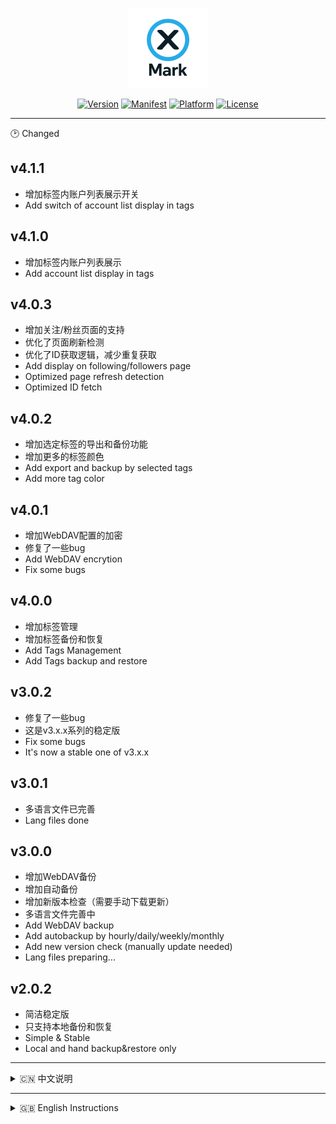 <p align="center">
  <img src="public/logo.png" alt="XMark Logo" width="128">
</p>

<p align="center">
  <a href="#"><img src="https://img.shields.io/badge/version-4.1.1-blue.svg" alt="Version"></a>
  <a href="https://developer.chrome.com/docs/extensions/mv3/intro/"><img src="https://img.shields.io/badge/Manifest-V3-green.svg" alt="Manifest"></a>
  <a href="#"><img src="https://img.shields.io/badge/Platform-Chrome%20Extension-orange.svg" alt="Platform"></a>
  <a href="LICENSE"><img src="https://img.shields.io/badge/License-MIT-yellow.svg" alt="License"></a>
</p>

---

<summary>🕑 Changed</summary>

## v4.1.1

- 增加标签内账户列表展示开关
- Add switch of account list display in tags

## v4.1.0

- 增加标签内账户列表展示
- Add account list display in tags

## v4.0.3

- 增加关注/粉丝页面的支持
- 优化了页面刷新检测
- 优化了ID获取逻辑，减少重复获取
- Add display on following/followers page
- Optimized page refresh detection
- Optimized ID fetch

## v4.0.2

- 增加选定标签的导出和备份功能
- 增加更多的标签颜色
- Add export and backup by selected tags
- Add more tag color

## v4.0.1

- 增加WebDAV配置的加密
- 修复了一些bug
- Add WebDAV encrytion
- Fix some bugs

## v4.0.0

- 增加标签管理
- 增加标签备份和恢复
- Add Tags Management
- Add Tags backup and restore

## v3.0.2

- 修复了一些bug
- 这是v3.x.x系列的稳定版
- Fix some bugs
- It's now a stable one of v3.x.x

## v3.0.1

- 多语言文件已完善
- Lang files done

## v3.0.0

- 增加WebDAV备份
- 增加自动备份
- 增加新版本检查（需要手动下载更新）
- 多语言文件完善中
- Add WebDAV backup
- Add autobackup by hourly/daily/weekly/monthly
- Add new version check (manually update needed)
- Lang files preparing...

## v2.0.2

- 简洁稳定版
- 只支持本地备份和恢复
- Simple & Stable
- Local and hand backup&restore only

---

<details>
<summary>🇨🇳 中文说明</summary>

## 🌟 项目简介

**XMark** 是一款专为 **X（前推特）** 打造的用户备注管理工具。  
它轻巧灵动，让你轻松为任意用户添加个性化备注，帮你记住每一个精彩瞬间——无论是日常关注的好友，还是灵感迸发的创作者，**XMark** 都能妥帖保存那些重要的注脚。

除此之外，**XMark** 还支持 **数据备份与导入**，让你的心血永不丢失，随时随地恢复，伴你探索社交的无尽星辰。

---

## ✨ 项目特点

- ⚡ **轻量简洁** — 无冗余代码，极速响应
- 🖱 **零学习成本** — 简单易用，开箱即用
- 🔒 **数据安全** — 支持备份与导入，安心无忧
- 🔮 **拥抱未来** — 适配平台变化，持久可用

---

## 🚀 快速开始

你可以选择以下两种方式使用 **XMark**：

### 方式一：克隆项目

```bash
git clone https://github.com/jaxo4life/XMark.git
```

### 方式二：下载 ZIP

直接下载 ZIP，解压到本地文件夹。

然后打开 Chrome 浏览器：

1. 访问 `chrome://extensions/`
2. 打开 **开发者模式**
3. 点击 **加载已解压的扩展程序**，选择项目文件夹
4. 尽情享用你的 **XMark**！ 🎉

---

## 🗣️ 特别提醒

第一次为用户添加备注的时候，如果不是在用户主页，会弹出一个小窗用来自动打开用户主页获取用户的唯一数字 ID，详细逻辑可以在 [content.js](content.js) 中查看 fetchUserIdFromProfile(username)

---

## 🤝 贡献 & 反馈

欢迎提出建议与贡献代码，让 **XMark** 更加出色！

</details>

---

<details>
<summary>🇬🇧 English Instructions</summary>

## 🌟 Introduction

**XMark** is a note-taking tool designed specifically for **X (formerly Twitter)**.
Lightweight and nimble, it allows you to easily add personalized notes to any user, helping you remember every special moment — whether it’s a friend you follow daily or a creator who inspires you, **XMark** will preserve those important annotations.

Additionally, **XMark** supports **exporting and importing** note data, ensuring your valuable notes are never lost and can be restored anytime, anywhere.

---

## ✨ Features

- ⚡ **Lightweight** — Fast and responsive
- 🖱 **Zero learning curve** — Easy to use, no setup required
- 🔒 **Secure data** — Backup and import support for peace of mind
- 🔮 **Future-proof** — Adaptable to platform changes

---

## 🚀 Quick Start

You can use **XMark** in two ways:

### Method 1: Clone the repository

```bash
git clone https://github.com/jaxo4life/XMark.git
```

### Method 2: Download ZIP

Download the ZIP and unzip it to a local folder.

Then open Chrome:

1. Go to `chrome://extensions/`
2. Enable **Developer mode**
3. Click **Load unpacked** and select the project folder
4. Enjoy **XMark**! 🎉

---

## 🗣️ Special Reminder

When adding a note for a user for the first time, if you are not on the user’s profile page, a small popup will appear to automatically open their profile and retrieve the user’s unique numeric ID.
For detailed logic, see `fetchUserIdFromProfile(username)` in [content.js](content.js).

---

## 🤝 Contributing & Feedback

All suggestions and contributions are welcome to make **XMark** even better!

</details>
